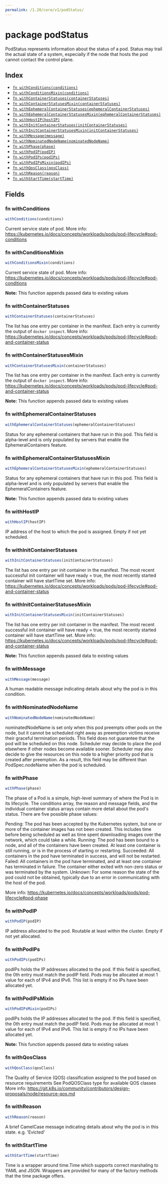```yaml
---
permalink: /1.20/core/v1/podStatus/
---
```


# package podStatus

PodStatus represents information about the status of a pod. Status may trail the actual state of a system, especially if the node that hosts the pod cannot contact the control plane.

## Index

* [`fn withConditions(conditions)`](#fn-withconditions)
* [`fn withConditionsMixin(conditions)`](#fn-withconditionsmixin)
* [`fn withContainerStatuses(containerStatuses)`](#fn-withcontainerstatuses)
* [`fn withContainerStatusesMixin(containerStatuses)`](#fn-withcontainerstatusesmixin)
* [`fn withEphemeralContainerStatuses(ephemeralContainerStatuses)`](#fn-withephemeralcontainerstatuses)
* [`fn withEphemeralContainerStatusesMixin(ephemeralContainerStatuses)`](#fn-withephemeralcontainerstatusesmixin)
* [`fn withHostIP(hostIP)`](#fn-withhostip)
* [`fn withInitContainerStatuses(initContainerStatuses)`](#fn-withinitcontainerstatuses)
* [`fn withInitContainerStatusesMixin(initContainerStatuses)`](#fn-withinitcontainerstatusesmixin)
* [`fn withMessage(message)`](#fn-withmessage)
* [`fn withNominatedNodeName(nominatedNodeName)`](#fn-withnominatednodename)
* [`fn withPhase(phase)`](#fn-withphase)
* [`fn withPodIP(podIP)`](#fn-withpodip)
* [`fn withPodIPs(podIPs)`](#fn-withpodips)
* [`fn withPodIPsMixin(podIPs)`](#fn-withpodipsmixin)
* [`fn withQosClass(qosClass)`](#fn-withqosclass)
* [`fn withReason(reason)`](#fn-withreason)
* [`fn withStartTime(startTime)`](#fn-withstarttime)

## Fields

### fn withConditions

```ts
withConditions(conditions)
```

Current service state of pod. More info: https://kubernetes.io/docs/concepts/workloads/pods/pod-lifecycle#pod-conditions

### fn withConditionsMixin

```ts
withConditionsMixin(conditions)
```

Current service state of pod. More info: https://kubernetes.io/docs/concepts/workloads/pods/pod-lifecycle#pod-conditions

**Note:** This function appends passed data to existing values

### fn withContainerStatuses

```ts
withContainerStatuses(containerStatuses)
```

The list has one entry per container in the manifest. Each entry is currently the output of `docker inspect`. More info: https://kubernetes.io/docs/concepts/workloads/pods/pod-lifecycle#pod-and-container-status

### fn withContainerStatusesMixin

```ts
withContainerStatusesMixin(containerStatuses)
```

The list has one entry per container in the manifest. Each entry is currently the output of `docker inspect`. More info: https://kubernetes.io/docs/concepts/workloads/pods/pod-lifecycle#pod-and-container-status

**Note:** This function appends passed data to existing values

### fn withEphemeralContainerStatuses

```ts
withEphemeralContainerStatuses(ephemeralContainerStatuses)
```

Status for any ephemeral containers that have run in this pod. This field is alpha-level and is only populated by servers that enable the EphemeralContainers feature.

### fn withEphemeralContainerStatusesMixin

```ts
withEphemeralContainerStatusesMixin(ephemeralContainerStatuses)
```

Status for any ephemeral containers that have run in this pod. This field is alpha-level and is only populated by servers that enable the EphemeralContainers feature.

**Note:** This function appends passed data to existing values

### fn withHostIP

```ts
withHostIP(hostIP)
```

IP address of the host to which the pod is assigned. Empty if not yet scheduled.

### fn withInitContainerStatuses

```ts
withInitContainerStatuses(initContainerStatuses)
```

The list has one entry per init container in the manifest. The most recent successful init container will have ready = true, the most recently started container will have startTime set. More info: https://kubernetes.io/docs/concepts/workloads/pods/pod-lifecycle#pod-and-container-status

### fn withInitContainerStatusesMixin

```ts
withInitContainerStatusesMixin(initContainerStatuses)
```

The list has one entry per init container in the manifest. The most recent successful init container will have ready = true, the most recently started container will have startTime set. More info: https://kubernetes.io/docs/concepts/workloads/pods/pod-lifecycle#pod-and-container-status

**Note:** This function appends passed data to existing values

### fn withMessage

```ts
withMessage(message)
```

A human readable message indicating details about why the pod is in this condition.

### fn withNominatedNodeName

```ts
withNominatedNodeName(nominatedNodeName)
```

nominatedNodeName is set only when this pod preempts other pods on the node, but it cannot be scheduled right away as preemption victims receive their graceful termination periods. This field does not guarantee that the pod will be scheduled on this node. Scheduler may decide to place the pod elsewhere if other nodes become available sooner. Scheduler may also decide to give the resources on this node to a higher priority pod that is created after preemption. As a result, this field may be different than PodSpec.nodeName when the pod is scheduled.

### fn withPhase

```ts
withPhase(phase)
```

The phase of a Pod is a simple, high-level summary of where the Pod is in its lifecycle. The conditions array, the reason and message fields, and the individual container status arrays contain more detail about the pod's status. There are five possible phase values:

Pending: The pod has been accepted by the Kubernetes system, but one or more of the container images has not been created. This includes time before being scheduled as well as time spent downloading images over the network, which could take a while. Running: The pod has been bound to a node, and all of the containers have been created. At least one container is still running, or is in the process of starting or restarting. Succeeded: All containers in the pod have terminated in success, and will not be restarted. Failed: All containers in the pod have terminated, and at least one container has terminated in failure. The container either exited with non-zero status or was terminated by the system. Unknown: For some reason the state of the pod could not be obtained, typically due to an error in communicating with the host of the pod.

More info: https://kubernetes.io/docs/concepts/workloads/pods/pod-lifecycle#pod-phase

### fn withPodIP

```ts
withPodIP(podIP)
```

IP address allocated to the pod. Routable at least within the cluster. Empty if not yet allocated.

### fn withPodIPs

```ts
withPodIPs(podIPs)
```

podIPs holds the IP addresses allocated to the pod. If this field is specified, the 0th entry must match the podIP field. Pods may be allocated at most 1 value for each of IPv4 and IPv6. This list is empty if no IPs have been allocated yet.

### fn withPodIPsMixin

```ts
withPodIPsMixin(podIPs)
```

podIPs holds the IP addresses allocated to the pod. If this field is specified, the 0th entry must match the podIP field. Pods may be allocated at most 1 value for each of IPv4 and IPv6. This list is empty if no IPs have been allocated yet.

**Note:** This function appends passed data to existing values

### fn withQosClass

```ts
withQosClass(qosClass)
```

The Quality of Service (QOS) classification assigned to the pod based on resource requirements See PodQOSClass type for available QOS classes More info: https://git.k8s.io/community/contributors/design-proposals/node/resource-qos.md

### fn withReason

```ts
withReason(reason)
```

A brief CamelCase message indicating details about why the pod is in this state. e.g. 'Evicted'

### fn withStartTime

```ts
withStartTime(startTime)
```

Time is a wrapper around time.Time which supports correct marshaling to YAML and JSON.  Wrappers are provided for many of the factory methods that the time package offers.